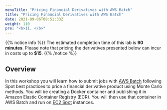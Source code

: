 ```yaml
---
menuTitle: "Pricing Financial Derivatives with AWS Batch"
title: "Pricing Financial Derivatives with AWS Batch"
date: 2021-09-06T08:51:33Z
weight: 110
pre: "<b>11. </b>"
---
```


{{% notice info %}}
The estimated completion time of this lab is **90 minutes**. Please note that pricing the derivatives presented below can incur in costs up to **$15**.
{{% /notice %}}
## Overview

In this workshop you will learn how to submit jobs with [AWS Batch](https://aws.amazon.com/batch/) following Spot best practices to price a financial derivative product using Monte Carlo methods. 
You will be creating a Docker container and publishing it in Amazon Elastic Container Registry (ECR). You will then use that container in AWS Batch and run on [EC2 Spot](https://aws.amazon.com/ec2/spot/) instances. 
<!-- 1. A python script downloads the Blender file from S3 to extract the number of frames from the Blender project.
2. The script submits a batch job using an `array job` with as many tasks as number of frames. It also submits a single stitching job using [FFmpeg](https://ffmpeg.org/) to create a final video file.
3. Each of the jobs in the rendering job array run a Docker container that executes Blender to render a slice of frames, and after uploads them to S3. -->



